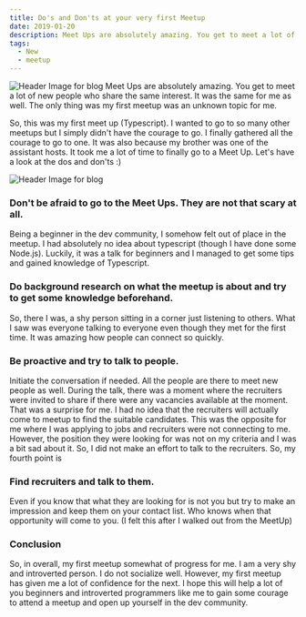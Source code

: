 ```yaml
---
title: Do's and Don'ts at your very first Meetup
date: 2019-01-20
description: Meet Ups are absolutely amazing. You get to meet a lot of new people who share the same interest.
tags:
  - New
  - meetup
---
```


![Header Image for blog](/static/img/firstBlog/header.jpg)
Meet Ups are absolutely amazing. You get to meet a lot of new people who share the same interest.
It was the same for me as well. The only thing was my first meetup was an unknown topic for me.

So, this was my first meet up (Typescript). I wanted to go to so many other meetups but I simply didn't have the courage to go. I finally gathered all the courage to go to one. It was also because my brother was one of the assistant hosts. It took me a lot of time to finally go to a Meet Up. Let's have a look at the dos and don'ts :)

![Header Image for blog](/static/img/firstBlog/body.jpg)
### Don't be afraid to go to the Meet Ups. They are not that scary at all.
Being a beginner in the dev community, I somehow felt out of place in the meetup. I had absolutely no idea about typescript (though I have done some Node.js). Luckily, it was a talk for beginners and I managed to get some tips and gained knowledge of Typescript.

### Do background research on what the meetup is about and try to get some knowledge beforehand.
So, there I was, a shy person sitting in a corner just listening to others. What I saw was everyone talking to everyone even though they met for the first time. It was amazing how people can connect so quickly.

### Be proactive and try to talk to people.
Initiate the conversation if needed. All the people are there to meet new people as well.
During the talk, there was a moment where the recruiters were invited to share if there were any vacancies available at the moment. That was a surprise for me. I had no idea that the recruiters will actually come to meetup to find the suitable candidates. This was the opposite for me where I was applying to jobs and recruiters were not connecting to me. However, the position they were looking for was not on my criteria and I was a bit sad about it. So, I did not make an effort to talk to the recruiters. So, my fourth point is

### Find recruiters and talk to them.
Even if you know that what they are looking for is not you but try to make an impression and keep them on your contact list. Who knows when that opportunity will come to you. (I felt this after I walked out from the MeetUp)

### Conclusion
So, in overall, my first meetup somewhat of progress for me. I am a very shy and introverted person.
I do not socialize well. However, my first meetup has given me a lot of confidence for the next. I hope this will
help a lot of you beginners and introverted programmers like me to gain some courage to attend a meetup and
open up yourself in the dev community.
